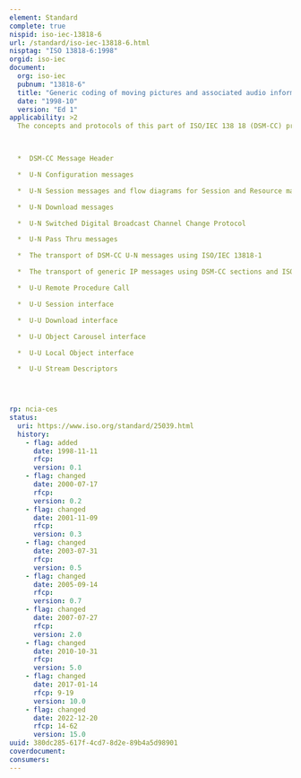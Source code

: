 ```yaml
---
element: Standard
complete: true
nispid: iso-iec-13818-6
url: /standard/iso-iec-13818-6.html
nisptag: "ISO 13818-6:1998"
orgid: iso-iec
document:
  org: iso-iec
  pubnum: "13818-6"
  title: "Generic coding of moving pictures and associated audio information — Part 6: Extensions for DSM-CC"
  date: "1998-10"
  version: "Ed 1"
applicability: >2
  The concepts and protocols of this part of ISO/IEC 138 18 (DSM-CC) provide the general capability to browse, select, download, and control a variety of bit stream types. DSM-CC also provides a mechanism to manage network and application resources through the concept of a Session, an associated collection of resources required to deliver a Service. The Session complements a Service Domain, a collection of interfaces to browse and select services, and control the delivery of bit streams.  DSM-CC defines the syntax and semantics for a set of User-to-Network and User-to-User protocols 

    

  *  DSM-CC Message Header

  *  U-N Configuration messages

  *  U-N Session messages and flow diagrams for Session and Resource management

  *  U-N Download messages

  *  U-N Switched Digital Broadcast Channel Change Protocol

  *  U-N Pass Thru messages

  *  The transport of DSM-CC U-N messages using ISO/IEC 13818-1

  *  The transport of generic IP messages using DSM-CC sections and ISO/IEC 138 18- 1, clause 9

  *  U-U Remote Procedure Call

  *  U-U Session interface

  *  U-U Download interface

  *  U-U Object Carousel interface

  *  U-U Local Object interface

  *  U-U Stream Descriptors



  
rp: ncia-ces
status:
  uri: https://www.iso.org/standard/25039.html
  history: 
    - flag: added
      date: 1998-11-11
      rfcp: 
      version: 0.1
    - flag: changed
      date: 2000-07-17
      rfcp: 
      version: 0.2
    - flag: changed
      date: 2001-11-09
      rfcp: 
      version: 0.3
    - flag: changed
      date: 2003-07-31
      rfcp: 
      version: 0.5
    - flag: changed
      date: 2005-09-14
      rfcp: 
      version: 0.7
    - flag: changed
      date: 2007-07-27
      rfcp: 
      version: 2.0
    - flag: changed
      date: 2010-10-31
      rfcp: 
      version: 5.0
    - flag: changed
      date: 2017-01-14
      rfcp: 9-19
      version: 10.0
    - flag: changed
      date: 2022-12-20
      rfcp: 14-62
      version: 15.0
uuid: 380dc285-617f-4cd7-8d2e-89b4a5d98901
coverdocument:
consumers:
---
```

